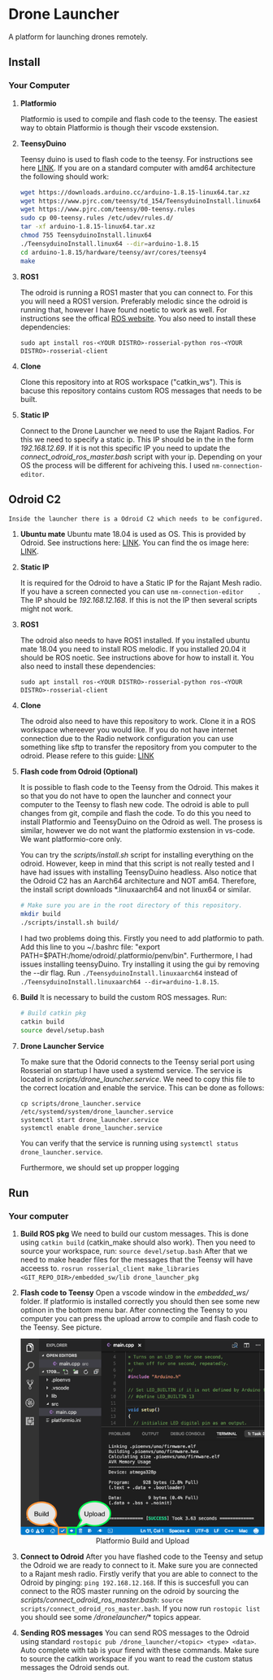 # Drone Launcher

A platform for launching drones remotely.


## Install

### Your Computer

1. **Platformio**


    Platformio is used to compile and flash code to the teensy. The easiest way to obtain Platformio is though their vscode exstension.

2. **TeensyDuino**


    Teensy duino is used to flash code to the teensy. For instructions see here [LINK](https://www.pjrc.com/teensy/td_download.html). If you are on a standard computer with amd64 architecture the following should work:

    ```bash
    wget https://downloads.arduino.cc/arduino-1.8.15-linux64.tar.xz
    wget https://www.pjrc.com/teensy/td_154/TeensyduinoInstall.linux64
    wget https://www.pjrc.com/teensy/00-teensy.rules
    sudo cp 00-teensy.rules /etc/udev/rules.d/
    tar -xf arduino-1.8.15-linux64.tar.xz
    chmod 755 TeensyduinoInstall.linux64
    ./TeensyduinoInstall.linux64 --dir=arduino-1.8.15
    cd arduino-1.8.15/hardware/teensy/avr/cores/teensy4
    make
    ```

3. **ROS1**

    The odroid is running a ROS1 master that you can connect to. For this you will need a ROS1 version. Preferably melodic since the odroid is running that, however I have found noetic to work as well. For instructions see the offical [ROS website](http://wiki.ros.org/ROS/Installation). You also need to install these dependencies:

    ```
    sudo apt install ros-<YOUR DISTRO>-rosserial-python ros-<YOUR DISTRO>-rosserial-client
    ```

4. **Clone**

    Clone this repository into at ROS workspace ("catkin_ws"). This is bacuse this repository contains custom ROS messages that needs to be built.

5. **Static IP**

    Connect to the Drone Launcher we need to use the Rajant Radios. For this we need to specify a static ip. This IP should be in the in the form *192.168.12.69*. If it is not this specific IP you need to update the *connect_odroid_ros_master.bash* script with your ip. Depending on your OS the process will be different for achiveing this. I used ```nm-connection-editor```.

## Odroid C2

    Inside the launcher there is a Odroid C2 which needs to be configured.

1. **Ubuntu mate**
    Ubuntu mate 18.04 is used as OS. This is provided by Odroid. See instructions here: [LINK](https://wiki.odroid.com/odroid-c2/getting_started/os_installation_guide?redirect=1). You can find the os image here: [LINK](http://de.eu.odroid.in/ubuntu_18.04lts/C2/).

2. **Static IP**
    
    It is required for the Odroid to have a Static IP for the Rajant Mesh radio. If you have a screen connected you can use ```nm-connection-editor    ```. The IP should be *192.168.12.168*. If this is not the IP then several scripts might not work.

3. **ROS1**

    The odroid also needs to have ROS1 installed. If you installed ubuntu mate 18.04 you need to install ROS melodic. If you installed 20.04 it should be ROS noetic. See instructions above for how to install it. You also need to install these dependencies:

    ```
    sudo apt install ros-<YOUR DISTRO>-rosserial-python ros-<YOUR DISTRO>-rosserial-client
    ```

4. **Clone**

    The odroid also need to have this repository to work. Clone it in a ROS workspace whereever you would like. If you do not have internet connection due to the Radio network configuration you can use something like sftp to transfer the repository from you computer to the odroid. Please refere to this guide: [LINK](https://www.servermania.com/kb/articles/how-to-use-sftp-commands)

5. **Flash code from Odroid (Optional)**

    It is possible to flash code to the Teensy from the Odroid. This makes it so that you do not have to open the launcher and connect your computer to the Teensy to flash new code. The odroid is able to pull changes from git, compile and flash the code. To do this you need to install Platformio and TeensyDuino on the Odroid as well. The prosess is similar, however we do not want the platformio exstension in vs-code. We want platformio-core only.

    You can try the *scripts/install.sh* script for installing everything on the odroid. However, keep in mind that this script is not really tested and I have had issues with installing TeensyDuino headless. Also notice that the Odroid C2 has an Aarch64 architecture and NOT am64. Therefore, the install script downloads *.linuxaarch64 and not linux64 or similar.

    ```bash
    # Make sure you are in the root directory of this repository.
    mkdir build
    ./scripts/install.sh build/
    ```
    I had two problems doing this. Firstly you need to add platformio to path. Add this line to you ~/.bashrc file: "export PATH=$PATH:/home/odroid/.platformio/penv/bin". Furthermore, I had issues installing teensyDuino. Try installing it using the gui by removing the --dir flag. Run ```./TeensyduinoInstall.linuxaarch64``` instead of ```./TeensyduinoInstall.linuxaarch64 --dir=arduino-1.8.15```.

6. **Build**
    It is necessary to build the custom ROS messages. Run:

    ```bash
    # Build catkin pkg
    catkin build
    source devel/setup.bash
    ```

4. **Drone Launcher Service**
    
    To make sure that the Odorid connects to the Teensy serial port using Rosserial on startup I have used a systemd service. The service is located in *scripts/drone_launcher.service*. We need to copy this file to the correct location and enable the service. This can be done as follows:

    ```terminal
    cp scripts/drone_launcher.service /etc/systemd/system/drone_launcher.service
    systemctl start drone_launcher.service
    systemctl enable drone_launcher.service
    ```

    You can verify that the service is running using ```systemctl status drone_launcher.service```.

    Furthermore, we should set up propper logging


## Run

### Your computer

1. **Build ROS pkg**
    We need to build our custom messages. This is done using ```catkin build``` (catkin_make should also work). Then you need to source your workspace, run: ```source devel/setup.bash``` After that we need to make header files for the messages that the Teensy will have acceess to. ```rosrun rosserial_client make_libraries <GIT_REPO_DIR>/embedded_sw/lib drone_launcher_pkg```

3. **Flash code to Teensy**
    Open a vscode window in the *embedded_ws/* folder. If platformio is installed correctly you should then see some new optinon in the bottom menu bar. After connecting the Teensy to you computer you can press the upload arrow to compile and flash code to the Teensy. See picture.

    <div align="center">
    <img src="images/platformio-ide-vscode-build-project.png" width="500">
    <br>
    <figcaption align="center">Platformio Build and Upload</figcaption>
    </div> 

4. **Connect to Odroid**
    After you have flashed code to the Teensy and setup the Odroid we are ready to connect to it. Make sure you are connected to a Rajant mesh radio. Firstly verify that you are able to connect to the Odroid by pinging: ```ping 192.168.12.168```. If this is succesfull you can connect to the ROS master running on the odroid by sourcing the *scripts/connect_odroid_ros_master.bash*: ```source scripts/connect_odroid_ros_master.bash```. If you now run ```rostopic list``` you should see some */dronelauncher/** topics appear. 

5. **Sending ROS messages**
    You can send ROS messages to the Odroid using standard ```rostopic pub /drone_launcher/<topic> <type> <data>```. Auto complete with tab is your firend with these commands. Make sure to source the catkin workspace if you want to read the custom status messages the Odroid sends out. 